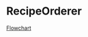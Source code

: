 # RecipeOrderer
[Flowchart](https://viewer.diagrams.net/?highlight=0000ff&edit=_blank&layers=1&nav=1&title=RecipeOrderer#R7V1dc5s4FP01edyMMR%2B2HxvHbdNxt91mutvdNwVkrCkgBsm101%2B%2Fki3A1pVjnJiPks7kAS4Ci3OupHOvJHJlT%2BPNuwyly480wNHVcBBsruzbq%2BHQcobDK%2Fk3CB53ltHE2RnCjASqUGm4Jz%2BxMg6UdUUCzA4KckojTtJDo0%2BTBPv8wIayjK4Piy1odPirKQoxMNz7KILWf0jAlzvr2B2U9veYhMv8l62BuhKjvLAysCUK6HrPZM%2Bu7GlGKd8dxZspjiR4OS67%2B94euVpULMMJr3LDf%2FOUfH8%2Fmy3%2B%2BvDBvts8ONjN%2Fhipx%2FxA0Uq9saotf8whyOgqCbB8yuDKvlkvCcf3KfLl1bUgXdiWPI7EmSUOYa3yX8AZx5s9k6rlO0xjzLNHUURddRRgucd46nxd4l%2BUWe5hb%2BdII8V5WDy6hEUcKGTOQWl8GiVBbyoPY8zY1qf2UTkBGl3xiCR4Wvjw4DJIWvYhlJMJhNIzIOnUBeR4cI67VUDuEiBp%2FiZaMETJ5G%2F1udsEoPQpC3AGoBJvyA%2FxYDyj34UjRTQTloQm0hEXJIo0E4pImIhTX%2BAmHmzfSLyI6PbeqAsxCQL5M0YCDnuEXnJgjTrfMToGjJruGIf9QcmrzZUqjB5Ng1S4RHd8yTvLl5oZG2zNmVzbANPAANOoNmfqni%2BBBte2J3XQkTxtfBu71fzIrgsju%2FMYGR2pUYwcgNGchiQBQPVXhhnihUZVmAsY%2BIJDwvhr0sJDB%2FYVjZLgne4qxFNIyo5BtMcJYukuwl2QjQTtIoBpWmYMnXZswGtcF14wcph%2Fevfp9TisZbXca8DwufWxrchn5kKyWiKmvvAWJmJmSRgRtuyvnw6HJzloNsXQweAZxoUAo4bFvNVBpWqPD1EyyKRiUGomxQClaudAEg2ubZSgnPyb4LWwfME%2BSTHrb9%2FnDDs2RltQVU4zjDgu2Hg9ZLSu8K2zFFO3ZwFr6z2GUDK1DtKz07j1oQQTlK%2Blj9XjoKKZt9Wscwc93sf2mA29k22fjQ4KWS3l6owM3Ycp5VofSFDI3mOU%2BaIyb%2Frrq6PTNDTrqmdNfrfiqq5hpJsYMJrUhtFZs7oNLWUZdQ2kDqbiNEfyDJFQoxjl01ddwkh3pPZBgqH7EyA1I76f2SO5tWFUYaKmaYye2yPVB1IH13U9s0eqD6MOLlh6bo9UH0hwaPsTxSK0enuXhBkOiHhXEV69xdy%2FBuj1RrlaFSKIRqWr08HRVF9F1n6Y5cDMwNZ5%2Bxxk2W7XXNWUEPBQLN8%2BkpiTJF3xwhTyAoc%2B0uPYXaOnwpxaDtkcPeDoM2WEEyqhe6Cc09iAKada91JsG9mEcgPV9QNixL9mHGWXFxYm8WWagKsP0gri69eC1CRDmoW0glbrOKRVYoRmMa2QtfjFMG3dT12oy0gc9nc4yxd45z7d9uyDC%2Bfleo2%2FNekaAVBy95oArQF4hp0zzeIP1Xav8dcbQPsEQD1NkgXtLwP6EGBYwdIsATCH3m8CwBjQOgMwQ99vBvRBoO2Y3oUBaL8JAKNA6wx0cNoc7PI1BqCNogQj0P1ZhV6naSskrZrd%2FmaaUfidpu0MPVDX32LmZyTdZWReU1NpW%2BJ7plUar7ep6PvN2paf3lkLRNrZJWRKVDa7S8iDGvFrGlEUCNtdnzMGur%2B2njHwKmhFHIT4Xp0yHMbi9Wel6QYnwRv5FUCJcoQYI35FD5bPfRK0PVBcAyi5LcMR4uQHPni4CSn1C58pETUpOCmG13yrkO72jK4yH6u7Srzhg%2FQ1xvo33jjKQszBgwR66HGvWCoLsOMV9o5U%2BFi99PJ5vUq%2F2dWg9KKCgxc4VoUJnhc6Ft4Q%2Fk21TXn8rzy%2BdtXZ7Wbv0u3jqTa8I%2FmJF8o3yXbEa%2FVtSZbeRVT12mJJV81eaw%2FMFT5WL718I147gkp3FhBZqynKeH%2FHJX1f1cjwgY9mv89o%2BDAQYZABtiZxhHYo04TnvYmExV%2BSKJijR7qSlWUc%2Bd%2Fzs5slzchPUR6VvAl%2B1adxh95BiXt5p3pmhpko8zmH2tJMH9HmoOAcMZ7XhkYRShl52NZP3hiLdkWSGzWZfSkmtXhlXPULT9bAqYtKGLHccRwLiwXoVA3q3FYU4QU3tKHdegAm2g5Jwvm2zK1TWr6ot5cmKu5dRNuxZilaHk62rYwjjh4Kh1I9nKioeyP%2BBIhTOdy4ouJTcW6V5%2BJPFs%2F4lCbiXRDZ0omFN6wx40ain24Fp%2BkvtEA1uvNyl2cbBkCKbTj%2B%2F2b7hWznE97tsQ0DOcW2%2FZvtS7OdfyK7NbbHFbbXvlTTJ6Ki3%2FZP9lS9PC1l%2FfbspK7fqdendL0KVDqi68HqR313RVVdr%2Bvnkb5xrCZdn1f43HrVquvHHfx4j6MDV%2FGjerVp7jEUanlWrq9xD8jH1Rf3iNPyH1Hs%2FLr8dx727H8%3D)
